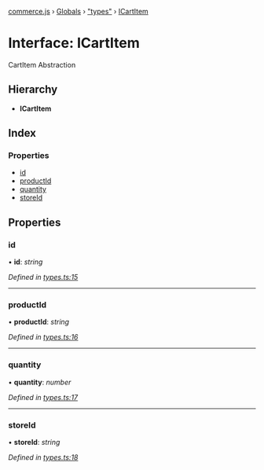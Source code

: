 [commerce.js](../README.md) › [Globals](../globals.md) › ["types"](../modules/_types_.md) › [ICartItem](_types_.icartitem.md)

# Interface: ICartItem

CartItem Abstraction

## Hierarchy

* **ICartItem**

## Index

### Properties

* [id](_types_.icartitem.md#id)
* [productId](_types_.icartitem.md#productid)
* [quantity](_types_.icartitem.md#quantity)
* [storeId](_types_.icartitem.md#storeid)

## Properties

###  id

• **id**: *string*

*Defined in [types.ts:15](https://github.com/shopjs/commerce.js/blob/b80a6c7/src/types.ts#L15)*

___

###  productId

• **productId**: *string*

*Defined in [types.ts:16](https://github.com/shopjs/commerce.js/blob/b80a6c7/src/types.ts#L16)*

___

###  quantity

• **quantity**: *number*

*Defined in [types.ts:17](https://github.com/shopjs/commerce.js/blob/b80a6c7/src/types.ts#L17)*

___

###  storeId

• **storeId**: *string*

*Defined in [types.ts:18](https://github.com/shopjs/commerce.js/blob/b80a6c7/src/types.ts#L18)*
